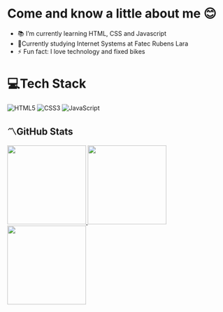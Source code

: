 <h1> Come and know a little about me 😊</h1>

- 📚 I’m currently learning HTML, CSS and Javascript
- 📖Currently studying Internet Systems at Fatec Rubens Lara
- ⚡ Fun fact: I love technology and fixed bikes

 # 💻Tech Stack 
 ![HTML5](https://img.shields.io/badge/html5-%23E34F26.svg?style=flat&logo=html5&logoColor=white)
 ![CSS3](https://img.shields.io/badge/css3-%231572B6.svg?style=flat&logo=css3&logoColor=white)
 ![JavaScript](https://img.shields.io/badge/javascript-%23323330.svg?style=flat&logo=javascript&logoColor=%23F7DF1E)
 
 <h2>〽GitHub Stats</h2> 
 <div>
 <a href="https://github.com/sheroques">
 <img height="180em" src="https://github-readme-stats.vercel.app/api?username=sheroques&show_icons=true&theme=merko&hide_border=true&include_all_commits=true&count_private=true"/>
 <img height="180em" src="https://github-readme-stats.vercel.app/api/top-langs/?username=sheroques&theme=merko&hide_border=true&include_all_commits=true&count_private=true&layout=compact"/>
<img height="180em" src="https://github-readme-streak-stats.herokuapp.com/?user=sheroques&theme=merko&hide_border=true"/>

</div>
